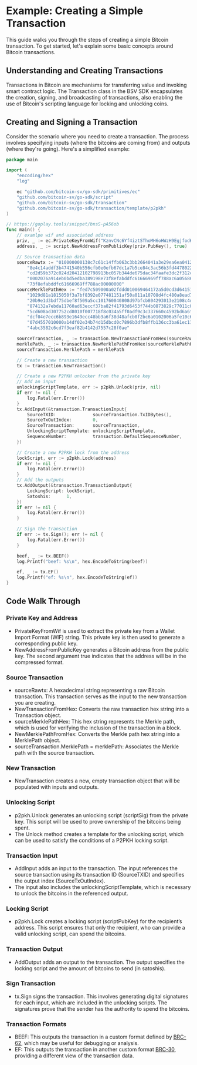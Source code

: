 # Example: Creating a Simple Transaction

This guide walks you through the steps of creating a simple Bitcoin transaction. To get started, let's explain some basic concepts around Bitcoin transactions.

## Understanding and Creating Transactions

Transactions in Bitcoin are mechanisms for transferring value and invoking smart contract logic. The Transaction class in the BSV SDK encapsulates the creation, signing, and broadcasting of transactions, also enabling the use of Bitcoin's scripting language for locking and unlocking coins.

## Creating and Signing a Transaction

Consider the scenario where you need to create a transaction. The process involves specifying inputs (where the bitcoins are coming from) and outputs (where they're going). Here's a simplified example:

``` go
package main

import (
	"encoding/hex"
	"log"

	ec "github.com/bitcoin-sv/go-sdk/primitives/ec"
	"github.com/bitcoin-sv/go-sdk/script"
	"github.com/bitcoin-sv/go-sdk/transaction"
	"github.com/bitcoin-sv/go-sdk/transaction/template/p2pkh"
)

// https://goplay.tools/snippet/bnsS-pA56ob
func main() {
	// examlpe wif and associated address
	priv, _ := ec.PrivateKeyFromWif("KznvCNc6Yf4iztSThoMH6oHWzH9EgjfodKxmeuUGPq5DEX5maspS")
	address, _ := script.NewAddressFromPublicKey(priv.PubKey(), true)

	// Source transaction data
	sourceRawtx := "010000000138c7c61c14ffb063c3bb2664041a3e29ea6ea0412a0c18ff725ba4e9e12afae2030000006a47304402203e9ab" +
		"8e4c14addf3b4741540b556cfb0e0efb67dc1a7b5ce84c3ac56b3fd447802203c9f49f7bd893ebd7060176dfc36bcaff9d2c443d9a0dd6" +
		"cd2d59b372c024d20412102798913bc057b344de675dac34faafe3dc2f312c758cd9068209f810877306d66ffffffff02dc05000000000" +
		"0002076a914eb0bd5edba389198e73f8efabddfc61666969ff788ac6a0568656c6c6faa0d0000000000001976a914eb0bd5edba389198e" +
		"73f8efabddfc61666969ff788ac00000000"
	sourceMerklePathHex := "fed7c509000a02fddd010069464172a5d0cd3d641516166091ab84d230e8848ac9ccdc93f185d7b1b07902fddc0" +
		"1029d81a1815050f3a7bf8392e077481151af50a011a10708d4fc480a8ead76b41101ef00a93658c713530e49e2d6cad2529ecf06eb206" +
		"20b9e1d3bdf75dbef8f509a5cc101760040808d97bfcb804293013e2108c4df25996ea9ba517671ff721c7be73dbfc3c5013a000435fef" +
		"874132a7ebda11760ad63eccf37ba82f41793d6453f744b0873829c77011c000a0d32242d744e2007e8c3ccbfd761380d7c4340a90d825" +
		"5cd608ad307752cd8010f007718f8c034a5ff0adf9c3c337660c4592bd6a6ff10de2d8f01afbb8c65f9143e0106006214d394450c84eab" +
		"dcf04e7ecc6b893e1649ecc48bb3a6f38d48afcb0f2bc6a0102006a5fe10c65d3ce6950b4cbbd2bd584bcec0263c5178c3226bde14d7e3" +
		"07d4557010000a14df02e34b74d15dbcd0c7896b3dfb8ffb136cc3ba61ec118b37ddc70974cd5010100a5f147afb93db1ffe573b69b7c8" +
		"4abc3582c6cd7f3eaf82b4142d7557c28f0ae"

	sourceTransaction, _ := transaction.NewTransactionFromHex(sourceRawtx)
	merklePath, _ := transaction.NewMerklePathFromHex(sourceMerklePathHex)
	sourceTransaction.MerklePath = merklePath

	// Create a new transaction
	tx := transaction.NewTransaction()

	// Create a new P2PKH unlocker from the private key
	// Add an input
	unlockingScriptTemplate, err := p2pkh.Unlock(priv, nil)
	if err != nil {
		log.Fatal(err.Error())
	}
	tx.AddInput(&transaction.TransactionInput{
		SourceTXID:              sourceTransaction.TxIDBytes(),
		SourceTxOutIndex:        0,
		SourceTransaction:       sourceTransaction,
		UnlockingScriptTemplate: unlockingScriptTemplate,
		SequenceNumber:          transaction.DefaultSequenceNumber,
	})

	// Create a new P2PKH lock from the address
	lockScript, err := p2pkh.Lock(address)
	if err != nil {
		log.Fatal(err.Error())
	}
	// Add the outputs
	tx.AddOutput(&transaction.TransactionOutput{
		LockingScript: lockScript,
		Satoshis:      1,
	})
	if err != nil {
		log.Fatal(err.Error())
	}

	// Sign the transaction
	if err := tx.Sign(); err != nil {
		log.Fatal(err.Error())
	}

	beef, _ := tx.BEEF()
	log.Printf("beef: %s\n", hex.EncodeToString(beef))

	ef, _ := tx.EF()
	log.Printf("ef: %s\n", hex.EncodeToString(ef))
}

```

## Code Walk Through

### Private Key and Address
- PrivateKeyFromWif is used to extract the private key from a Wallet Import Format (WIF) string. This private key is then used to generate a corresponding public key.
- NewAddressFromPublicKey generates a Bitcoin address from the public key. The second argument true indicates that the address will be in the compressed format.

### Source Transaction
- sourceRawtx: A hexadecimal string representing a raw Bitcoin transaction. This transaction serves as the input to the new transaction you are creating.
- NewTransactionFromHex: Converts the raw transaction hex string into a Transaction object.
- sourceMerklePathHex: This hex string represents the Merkle path, which is used for verifying the inclusion of the transaction in a block.
- NewMerklePathFromHex: Converts the Merkle path hex string into a MerklePath object.
- sourceTransaction.MerklePath = merklePath: Associates the Merkle path with the source transaction.

### New Transaction
- NewTransaction creates a new, empty transaction object that will be populated with inputs and outputs.

### Unlocking Script
- p2pkh.Unlock generates an unlocking script (scriptSig) from the private key. This script will be used to prove ownership of the bitcoins being spent.
- The Unlock method creates a template for the unlocking script, which can be used to satisfy the conditions of a P2PKH locking script.

### Transaction Input
- AddInput adds an input to the transaction. The input references the source transaction using its transaction ID (SourceTXID) and specifies the output index (SourceTxOutIndex).
- The input also includes the unlockingScriptTemplate, which is necessary to unlock the bitcoins in the referenced output.

### Locking Script
- p2pkh.Lock creates a locking script (scriptPubKey) for the recipient’s address. This script ensures that only the recipient, who can provide a valid unlocking script, can spend the bitcoins.

### Transaction Output
- AddOutput adds an output to the transaction. The output specifies the locking script and the amount of bitcoins to send (in satoshis).

### Sign Transaction
- tx.Sign signs the transaction. This involves generating digital signatures for each input, which are included in the unlocking scripts. The signatures prove that the sender has the authority to spend the bitcoins.

### Transaction Formats
- BEEF: This outputs the transaction in a custom format defined by [BRC-62](https://brc.dev/62), which may be useful for debugging or analysis.
- EF: This outputs the transaction in another custom format [BRC-30](https://brc.dev/30), providing a different view of the transaction data.


